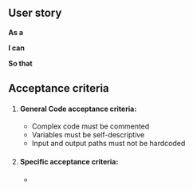 ## **User story**

**As a** *<role>*

**I can** *<capability>*

**So that** *<receive benefit>*



## **Acceptance criteria**

1. #### General Code acceptance criteria:

   - Complex code must be commented
   - Variables must be self-descriptive
   - Input and output paths must not be hardcoded

2. #### Specific acceptance criteria:

   - <specify your acceptance criteria here>

